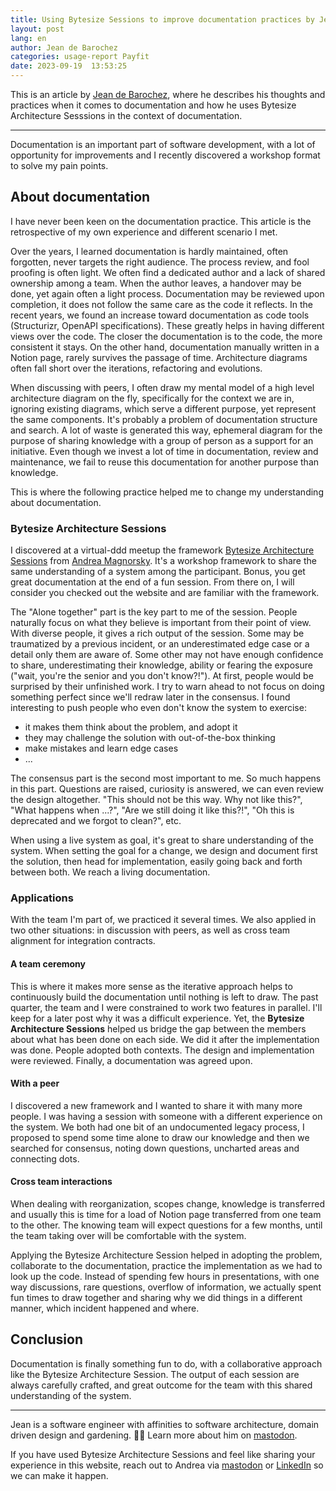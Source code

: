 ```yaml
---
title: Using Bytesize Sessions to improve documentation practices by Jean de Barochez at Payfit
layout: post
lang: en
author: Jean de Barochez
categories: usage-report Payfit
date: 2023-09-19  13:53:25
---
```


This is an article by [Jean de Barochez](https://mastodon.social/@jdebarochez), where he describes his thoughts and practices when it comes to documentation and how he uses Bytesize Architecture Sesssions in the context of documentation.

---


Documentation is an important part of software development, with a lot of opportunity for improvements and I recently discovered a workshop format to solve my pain points.

## About documentation


I have never been keen on the documentation practice. This article is the retrospective of my own experience and different scenario I met.

Over the years, I learned documentation is hardly maintained, often forgotten, never targets the right audience. The process review, and fool proofing is often light. We often find a dedicated author and a lack of shared ownership among a team. When the author leaves, a handover may be done, yet again often a light process. Documentation may be reviewed upon completion, it does not follow the same care as the code it reflects. In the recent years, we found an increase toward documentation as code tools (Structurizr, OpenAPI specifications). These greatly helps in having different views over the code. The closer the documentation is to the code, the more consistent it stays. On the other hand, documentation manually written in a Notion page, rarely survives the passage of time. Architecture diagrams often fall short over the iterations, refactoring and evolutions.

When discussing with peers, I often draw my mental model of a high level architecture diagram on the fly, specifically for the context we are in, ignoring existing diagrams, which serve a different purpose, yet represent the same components. It's probably a problem of documentation structure and search. A lot of waste is generated this way, ephemeral diagram for the purpose of sharing knowledge with a group of person as a support for an initiative. Even though we invest a lot of time in documentation, review and maintenance, we fail to reuse this documentation for another purpose than knowledge.

This is where the following practice helped me to change my understanding about documentation.

### Bytesize Architecture Sessions

I discovered at a virtual-ddd meetup the framework [Bytesize Architecture Sessions](https://bytesizearchitecturesessions.com/) from [Andrea Magnorsky](https://www.roundcrisis.com/). It's a workshop framework to share the same understanding of a system among the participant. Bonus, you get great documentation at the end of a fun session. From there on, I will consider you checked out the website and are familiar with the framework.

The "Alone together" part is the key part to me of the session. People naturally focus on what they believe is important from their point of view. With diverse people, it gives a rich output of the session. Some may be traumatized by a previous incident, or an underestimated edge case or a detail only them are aware of. Some other may not have enough confidence to share, underestimating their knowledge, ability or fearing the exposure ("wait, you're the senior and you don't know?!"). At first, people would be surprised by their unfinished work. I try to warn ahead to not focus on doing something perfect since we'll redraw later in the consensus. I found interesting to push people who even don't know the system to exercise:

- it makes them think about the problem, and adopt it
- they may challenge the solution with out-of-the-box thinking
- make mistakes and learn edge cases
- ...

The consensus part is the second most important to me. So much happens in this part. Questions are raised, curiosity is answered, we can even review the design altogether. "This should not be this way. Why not like this?", "What happens when ...?", "Are we still doing it like this?!", "Oh this is deprecated and we forgot to clean?", etc.

When using a live system as goal, it's great to share understanding of the system. When setting the goal for a change, we design and document first the solution, then head for implementation, easily going back and forth between both. We reach a living documentation.

### Applications

With the team I'm part of, we practiced it several times. We also applied in two other situations: in discussion with peers, as well as cross team alignment for integration contracts.

#### A team ceremony

This is where it makes more sense as the iterative approach helps to continuously build the documentation until nothing is left to draw. The past quarter, the team and I were constrained to work two features in parallel. I'll keep for a later post why it was a difficult experience. Yet, the **Bytesize Architecture Sessions** helped us bridge the gap between the members about what has been done on each side. We did it after the implementation was done. People adopted both contexts. The design and implementation were reviewed. Finally, a documentation was agreed upon.

#### With a peer

I discovered a new framework and I wanted to share it with many more people. I was having a session with someone with a different experience on the system. We both had one bit of an undocumented legacy process, I proposed to spend some time alone to draw our knowledge and then we searched for consensus, noting down questions, uncharted areas and connecting dots.

#### Cross team interactions

When dealing with reorganization, scopes change, knowledge is transferred and usually this is time for a load of Notion page transferred from one team to the other. The knowing team will expect questions for a few months, until the team taking over will be comfortable with the system.

Applying the Bytesize Architecture Session helped in adopting the problem, collaborate to the documentation, practice the implementation as we had to look up the code. Instead of spending few hours in presentations, with one way discussions, rare questions, overflow of information, we actually spent fun times to draw together and sharing why we did things in a different manner, which incident happened and where.

## Conclusion

Documentation is finally something fun to do, with a collaborative approach like the Bytesize Architecture Session. The output of each session are always carefully crafted, and great outcome for the team with this shared understanding of the system.

--- 

Jean is a software engineer with affinities to software architecture, domain driven design and gardening. 🧑‍🌾
Learn more about him on [mastodon](https://mastodon.social/@jdebarochez).

If you have used Bytesize Architecture Sessions and feel like sharing your experience in this website, reach out to Andrea via [mastodon](https://types.pl/@roundcrisis/) or [LinkedIn](https://www.linkedin.com/in/magnorsky/) so we can make it happen.